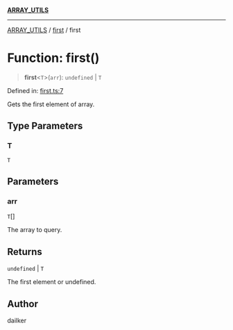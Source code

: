 [**ARRAY_UTILS**](../../README.md)

***

[ARRAY_UTILS](../../README.md) / [first](../README.md) / first

# Function: first()

> **first**\<`T`\>(`arr`): `undefined` \| `T`

Defined in: [first.ts:7](https://github.com/dailker/everyutil/blob/41b2b91e0d43fdbbea18f7ea0bcf4029dd413f41/src/array/first.ts#L7)

Gets the first element of array.

## Type Parameters

### T

`T`

## Parameters

### arr

`T`[]

The array to query.

## Returns

`undefined` \| `T`

The first element or undefined.

## Author

dailker
